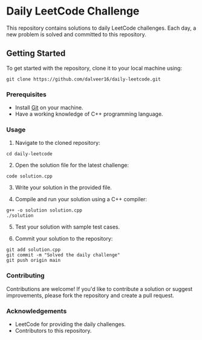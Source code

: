 # Daily LeetCode Challenge

This repository contains solutions to daily LeetCode challenges. Each day, a new problem is solved and committed to this repository.

## Getting Started

To get started with the repository, clone it to your local machine using:

```
git clone https://github.com/dalveer16/daily-leetcode.git
```

### Prerequisites

- Install [Git](https://git-scm.com/) on your machine.
- Have a working knowledge of C++ programming language.

### Usage

1. Navigate to the cloned repository:

```
cd daily-leetcode
```

2. Open the solution file for the latest challenge:

```
code solution.cpp
```

3. Write your solution in the provided file.

4. Compile and run your solution using a C++ compiler:

```
g++ -o solution solution.cpp
./solution
```

5. Test your solution with sample test cases.

6. Commit your solution to the repository:

```
git add solution.cpp
git commit -m "Solved the daily challenge"
git push origin main
```

### Contributing

Contributions are welcome! 
If you'd like to contribute a solution or suggest improvements, please fork the repository and create a pull request.

### Acknowledgements

- LeetCode for providing the daily challenges.
- Contributors to this repository.
